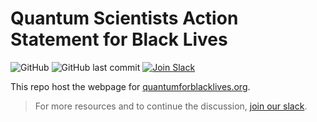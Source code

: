 # Quantum Scientists Action Statement for Black Lives

![GitHub](https://img.shields.io/github/license/quantumforblacklives/quantumforblacklives.github.io)
![GitHub last commit](https://img.shields.io/github/last-commit/quantumforblacklives/quantumforblacklives.github.io)
[![Join Slack](https://img.shields.io/badge/slack-join-blue)](https://join.slack.com/t/quantumforblacklives/shared_invite/zt-ewh0c6s3-2FQvyRi7xjliW6DR5Odgww)

This repo host the webpage for [quantumforblacklives.org](https://www.quantumforblacklives.org).

> For more resources and to continue the discussion, [join our slack](https://join.slack.com/t/quantumforblacklives/shared_invite/zt-ewh0c6s3-2FQvyRi7xjliW6DR5Odgww).
